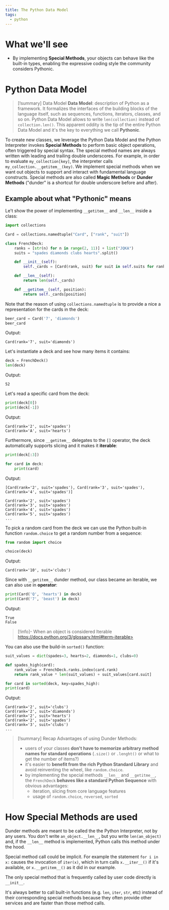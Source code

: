 ```yaml
---
title: The Python Data Model
tags:
  - python
---
```

# What we'll see
* By implementing **Special Methods**, your objects can behave like the built-in types, enabling the expressive coding style the community considers Pythonic.

# Python Data Model
> [!summary] Data Model
> **Data Model**: description of Python as a framework. It formalizes the interfaces of the building blocks of the language itself, such as sequences, functions, iterators, classes, and so on.
Python Data Model allows to write `len(collection)` instead of `collection.len()`. This apparent oddity is the tip of the entire Python Data Model and it's the key to everything we call **Pythonic**.

To create new classes, we leverage the Python Data Model and the Python Interpreter invokes **Special Methods** to perform basic object operations, often triggered by special syntax. The special method names are always written with leading and trailing double underscores. For example, in order to evaluate `my_collection[key]`, the interpreter calls `my_collection.__getitem__(key)`. We implement special methods when we want out objects to support and interact with fundamental language constructs.
Special methods are also called **Magic Methods** or **Dunder Methods** ("dunder" is a shortcut for double underscore before and after).
## Example about what "Pythonic" means
Le't show the power of implementing `__getitem__` and `__len__` inside a class:
```python
import collections

Card = collections.namedtuple("Card", ["rank", "suit"])

class FrenchDeck:
	ranks = [str(n) for n in range(2, 11)] + list("JQKA")
	suits = "spades diamonds clubs hearts".split()

	def __init__(self):
		self._cards = [Card(rank, suit) for suit in self.suits for rank in self.ranks]

	def __len__(self):
		return len(self._cards)

	def __getitem__(self, position):
		return self._cards[position]
```
Note that the reason of using `collections.namedtuple` is to provide a nice a representation for the cards in the deck:
```python
beer_card = Card('7', 'diamonds')
beer_card
```
Output:
```
Card(rank='7', suit='diamonds')
```

Let's instantiate a deck and see how many items it contains:
```python
deck = FrenchDeck()
len(deck)
```
Output:
```
52
```
Let's read a specific card from the deck:
```python
print(deck[0])
print(deck[-1])
```
Output:
```
Card(rank='2', suit='spades')
Card(rank='A', suit='hearts')
```
Furthermore, since `__getitem__` delegates to the `[]` operator, the deck automatically supports slicing and it makes it **iterable**:
```python
print(deck[:3])

for card in deck:
	print(card)
```
Output:
```
[Card(rank='2', suit='spades'), Card(rank='3', suit='spades'), Card(rank='4', suit='spades')]

Card(rank='2', suit='spades')
Card(rank='3', suit='spades')
Card(rank='4', suit='spades')
Card(rank='5', suit='spades')
...
```
To pick a random card from the deck we can use the Python built-in function `random.choice` to get a random number from a sequence:
```python
from random import choice

choice(deck)
```
Output:
```
Card(rank='10', suit='clubs')
```
Since with `__getitem__` dunder method, our class became an iterable, we can also use in **operator**:
```python
print(Card('Q', 'hearts') in deck)
print(Card('7', 'beast') in deck)
```
Output:
```
True
False
```
> [!info]- When an object is considered Iterable
> https://docs.python.org/3/glossary.html#term-iterable>
 
You can also use the build-in `sorted()` function:
```python
suit_values = dict(spades=3, hearts=2, diamonds=1, clubs=0)

def spades_high(card):
	rank_value = FrenchDeck.ranks.index(card.rank)
	return rank_value * len(suit_values) + suit_values[card.suit]

for card in sorted(deck, key=spades_high):
print(card)
```
Output:
```
Card(rank='2', suit='clubs')
Card(rank='2', suit='diamonds')
Card(rank='2', suit='hearts')
Card(rank='2', suit='spades')
Card(rank='3', suit='clubs')
...
```
> [!summary] Recap
> Advantages of using Dunder Methods:
> * users of your classes **don't have to memorize arbitrary method names for standard operations** (`.size()` or `.lenght()` or what to get the number of items?)
> * it's easier to **benefit from the rich Python Standard Library** and avoid reinventing the wheel, like `random.choice`.
> * by implementing the special methods `__len__` and `__getitme__`, the `FrenchDeck` **behaves like a standard Python Sequence** with obvious advantages:
> 	* iteration, slicing from core language features
> 	* usage of `random.choice`, `reversed`, `sorted`
# How Special Methods are used
Dunder methods are meant to be called the the Python Interpreter, not by any users. You don't write `an_object.__len__`, but you write `len(an_object)` and, if the `__len__` method is implemented, Python calls this method under the hood.

Special method call could be implicit. For example the statement `for i in x:` causes the invocation of `iter(x)`, which in turn calls `x.__iter__()` if it's available, or `x.__getitem__()` as it did in our example.

The only special method that is frequently called by user code directly is `__init__`.

It's always better to call built-in functions (e.g. `len`, `iter`, `str`, etc) instead of their corresponding special methods because they often provide other services and are faster than those method calls.